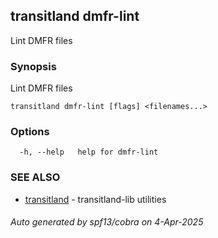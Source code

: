 ## transitland dmfr-lint

Lint DMFR files

### Synopsis

Lint DMFR files



```
transitland dmfr-lint [flags] <filenames...>
```

### Options

```
  -h, --help   help for dmfr-lint
```

### SEE ALSO

* [transitland](transitland.md)	 - transitland-lib utilities

###### Auto generated by spf13/cobra on 4-Apr-2025
